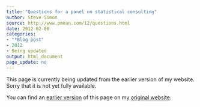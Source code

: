 ```yaml
---
title: "Questions for a panel on statistical consulting"
author: Steve Simon
source: http://www.pmean.com/12/questions.html
date: 2012-02-08
categories:
- "*Blog post"
- 2012
- Being updated
output: html_document
page_update: no
---
```


This page is currently being updated from the earlier version of my website. Sorry that it is not yet fully available.

<!---More--->

You can find an [earlier version][sim1] of this page on my [original website][sim2].

[sim1]: http://www.pmean.com/12/questions.html
[sim2]: http://www.pmean.com/original_site.html
